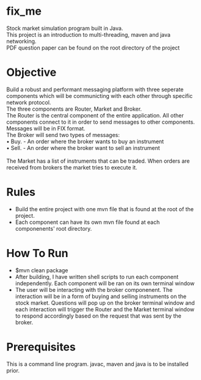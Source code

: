 # fix_me
  Stock market simulation program built in Java. <br />
  This project is an introduction to multi-threading, maven and java networking.<br />
  PDF question paper can be found on the root directory of the project
  <br />
# Objective <br />
Build a robust and performant messaging platform with three seperate components which will be communicting with each other through specific network protocol. <br />
The three components are Router, Market and Broker. <br />
The Router is the central component of the entire application. All other components connect to it in order to send messages to other components. Messages will be in FIX format. <br />
The Broker will send two types of messages: <br />
• Buy. - An order where the broker wants to buy an instrument <br />
• Sell. - An order where the broker want to sell an instrument <br />
<br />
The Market has a list of instruments that can be traded. When orders are received from brokers the market tries to execute it.
# Rules
 - Build the entire project with one mvn file that is found at the root of the project. <br />
 - Each component can have its own mvn file found at each componenents' root directory.<br />
# How To Run
 - $mvn clean package <br />
 - After building, I have written shell scripts to run each component independently. Each component will be ran on its own terminal window <br />
 - The user will be interacting with the broker componenent. The interaction will be in a form of buying and selling instruments on the stock market. Questions will pop up on the broker terminal window and each interaction will trigger the Router and the Market terminal window to respond accordingly based on the request that was sent by the broker.<br />
# Prerequisites
This is a command line program. javac, maven and java is to be installed prior.
